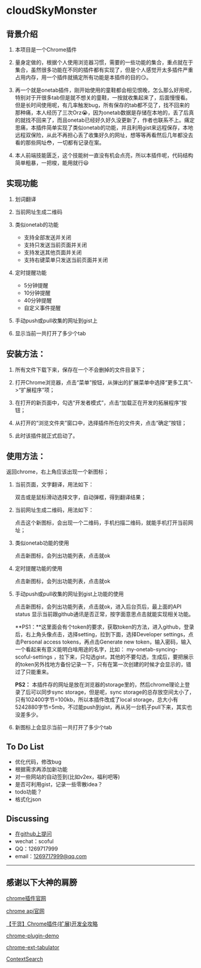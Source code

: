 # cloudSkyMonster

## 背景介绍 ##

1. 本项目是一个Chrome插件

2. 量身定做的，根据个人使用浏览器习惯，需要的一些功能的集合，重点就在于集合，虽然很多功能在不同的插件都有实现了，但是个人感觉开太多插件严重占用内存，用一个插件就搞定所有功能是本插件的目的:smirk:。

3. 再一个就是onetab插件，刚开始使用的童鞋都会相见恨晚，怎么那么好用呢，特别对于开很多tab但是就不想关的童鞋，一按就收集起来了，后面慢慢看。但是长时间使用呢，有几率触发bug，所有保存的tab都不见了，找不回来的那种痛，本人经历了三次Orz:sob:，因为onetab数据是存储在本地的，丢了后真的就找不回来了，而且onetab已经好久好久没更新了，作者也联系不上。痛定思痛，本插件简单实现了类似onetab的功能，并且利用gist来远程保存，本地远程双保险，从此不再担心丢了收集好久的网址，想等等再看然后几年都没去看的那些网址:flushed:，一切都有记录在案。
4. 本人前端技能匮乏，这个技能树一直没有机会点亮，所以本插件呢，代码结构简单粗暴，一把梭，能用就行:smiley:

## **实现功能**

1. 划词翻译
2. 当前网址生成二维码
3. 类似onetab的功能
   - 支持全部发送并关闭
   - 支持只发送当前页面并关闭
   - 支持发送其他页面并关闭
   - 支持右键菜单只发送当前页面并关闭
4. 定时提醒功能
   - 5分钟提醒
   - 10分钟提醒
   - 40分钟提醒
   - 自定义事件提醒

5. 手动push或pull收集的网址到gist上

6. 显示当前一共打开了多少个tab

   


## 安装方法： ##

1. 所有文件下载下来，保存在一个不会删掉的文件目录下；

2. 打开Chrome浏览器，点击“菜单”按钮，从弹出的扩展菜单中选择“更多工具”->“扩展程序”项；

3. 在打开的新页面中，勾选“开发者模式”，点击“加载正在开发的拓展程序”按钮；

4. 从打开的“浏览文件夹”窗口中，选择插件所在的文件夹，点击“确定”按钮；

5. 此时该插件就正式启动了。



## 使用方法： ##

返回chrome，右上角应该出现一个新图标；

1. 当前页面，文字翻译，用法如下：

   双击或是鼠标滑动选择文字，自动弹框，得到翻译结果；

2. 当前网址生成二维码，用法如下：

   点击这个新图标，会出现一个二维码，手机扫描二维码，就能手机打开当前网址；

3. 类似onetab功能的使用

   点击新图标，会列出功能列表，点击就ok

4. 定时提醒功能的使用

   点击新图标，会列出功能列表，点击就ok

5. 手动push或pull收集的网址到gist上功能的使用

   点击新图标，会列出功能列表，点击就ok，进入后台页后，最上面的API status 显示当前跟github通讯是否正常，按字面意思点击就能实现相关功能。

   **PS1：**这里面会有个token的要求，获取token的方法，进入github，登录后，右上角头像点击，选择setting，拉到下面，选择Developer settings，点击Personal access tokens，再点击Generate new token，输入密码，输入一个看起来有意义能明白啥用途的名字，比如： my-onetab-syncing-scoful-settings ，拉下来，只勾选gist，其他的不要勾选，生成后，要把展示的token另外找地方备份记录一下，只有在第一次创建的时候才会显示的，错过了只能重来。

   **PS2：** 本插件存的网址是放在浏览器的storage里的，然后chrome理论上登录了后可以同步sync storage，但是呢，sync storage的总存放空间太小了，只有102400字节=100kb，所以本插件改成了local storage，总大小有5242880字节=5mb，不过能push到gist，再从另一台机子pull下来，其实也没差多少。

6. 新图标上会显示当前一共打开了多少个tab



## To Do List ##

- 优化代码，修改bug
- 根据需求再添加新功能
- 对一些网站的自动签到(比如v2ex，福利吧等)
- 是否可利用gist，记录一些零散idea？
- todo功能？
- 格式化json



## Discussing ##
- [在github上提问](https://github.com/scoful/cloudSkyMonster/issues/new "在github上提问")
- wechat：scoful
- QQ：1269717999
- email：1269717999@qq.com



------

## 感谢以下大神的肩膀

[chrome插件官网](https://developer.chrome.com/extensions)

[chrome api官网](https://developer.chrome.com/extensions/api_index)

[【干货】Chrome插件(扩展)开发全攻略](https://www.cnblogs.com/liuxianan/p/chrome-plugin-develop.html#%E9%95%BF%E8%BF%9E%E6%8E%A5%E5%92%8C%E7%9F%AD%E8%BF%9E%E6%8E%A5)

[chrome-plugin-demo](https://github.com/sxei/chrome-plugin-demo)

[chrome-ext-tabulator](https://github.com/greduan/chrome-ext-tabulator)

[ContextSearch](https://github.com/lo0kup/ContextSearch)



